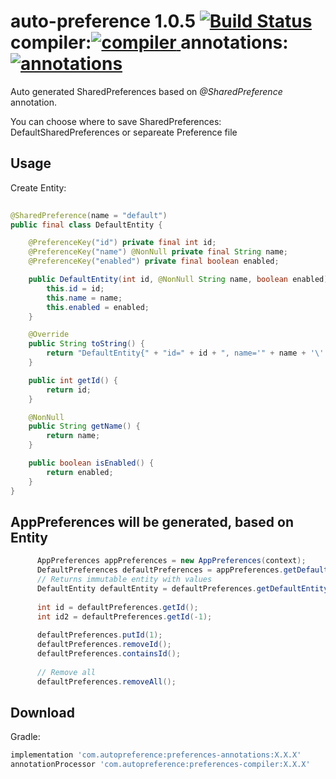 # auto-preference 1.0.5 [![Build Status](https://travis-ci.org/Starksoft/auto-preference.svg?branch=master)](https://travis-ci.org/Starksoft/auto-preference) compiler:[![compiler](https://api.bintray.com/packages/edwardstark/AutoPreference/preferences-compiler/images/download.svg "compiler") ](https://bintray.com/edwardstark/AutoPreference/preferences-compiler/_latestVersion) annotations:[![annotations](https://api.bintray.com/packages/edwardstark/AutoPreference/preferences-annotations/images/download.svg "annotations")](https://bintray.com/edwardstark/AutoPreference/preferences-annotations/_latestVersion)

Auto generated SharedPreferences based on *@SharedPreference* annotation.

You can choose where to save SharedPreferences: DefaultSharedPreferences or separeate Preference file

Usage
--------
Create Entity:

```java
      
@SharedPreference(name = "default")
public final class DefaultEntity {

	@PreferenceKey("id") private final int id;
	@PreferenceKey("name") @NonNull private final String name;
	@PreferenceKey("enabled") private final boolean enabled;

	public DefaultEntity(int id, @NonNull String name, boolean enabled) {
		this.id = id;
		this.name = name;
		this.enabled = enabled;
	}

	@Override
	public String toString() {
		return "DefaultEntity{" + "id=" + id + ", name='" + name + '\'' + ", enabled=" + enabled + '}';
	}

	public int getId() {
		return id;
	}

	@NonNull
	public String getName() {
		return name;
	}

	public boolean isEnabled() {
		return enabled;
	}
}
```

AppPreferences will be generated, based on Entity
--------

```java
      AppPreferences appPreferences = new AppPreferences(context);
      DefaultPreferences defaultPreferences = appPreferences.getDefaultPreferences();
      // Returns immutable entity with values
      DefaultEntity defaultEntity = defaultPreferences.getDefaultEntity();
      
      int id = defaultPreferences.getId();
      int id2 = defaultPreferences.getId(-1);
      
      defaultPreferences.putId(1);
      defaultPreferences.removeId();
      defaultPreferences.containsId();
      
      // Remove all
      defaultPreferences.removeAll();
```

Download
--------
Gradle:
```groovy
implementation 'com.autopreference:preferences-annotations:X.X.X'
annotationProcessor 'com.autopreference:preferences-compiler:X.X.X'
```
